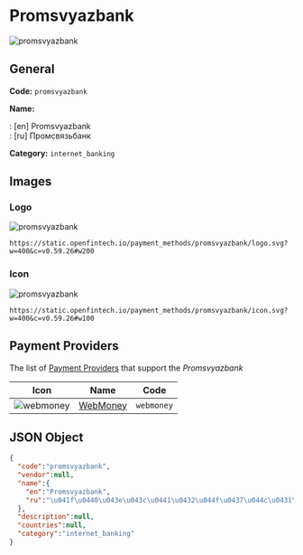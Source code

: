 
# Promsvyazbank 
![promsvyazbank](https://static.openfintech.io/payment_methods/promsvyazbank/logo.svg?w=400&c=v0.59.26#w200)  

## General 
**Code:** `promsvyazbank` 
 
**Name:**  
 
:	[en] Promsvyazbank  
:	[ru] Промсвязьбанк  
 
**Category:** `internet_banking` 
 

## Images 

### Logo 
![promsvyazbank](https://static.openfintech.io/payment_methods/promsvyazbank/logo.svg?w=400&c=v0.59.26#w200)  

```
https://static.openfintech.io/payment_methods/promsvyazbank/logo.svg?w=400&c=v0.59.26#w200
```  

### Icon 
![promsvyazbank](https://static.openfintech.io/payment_methods/promsvyazbank/icon.svg?w=400&c=v0.59.26#w100)  

```
https://static.openfintech.io/payment_methods/promsvyazbank/icon.svg?w=400&c=v0.59.26#w100
```  

## Payment Providers 
 
The list of  [Payment Providers](/providers) that support the _Promsvyazbank_  

|Icon|Name|Code| 
|:---:|:---:|:---:| 
|![webmoney](https://static.openfintech.io/payment_providers/webmoney/icon.svg?w=600&c=v0.59.26#w100) |[WebMoney](/providers/webmoney)|`webmoney`| 
 

## JSON Object 

```json
{
  "code":"promsvyazbank",
  "vendor":null,
  "name":{
    "en":"Promsvyazbank",
    "ru":"\u041f\u0440\u043e\u043c\u0441\u0432\u044f\u0437\u044c\u0431\u0430\u043d\u043a"
  },
  "description":null,
  "countries":null,
  "category":"internet_banking"
}
```  
